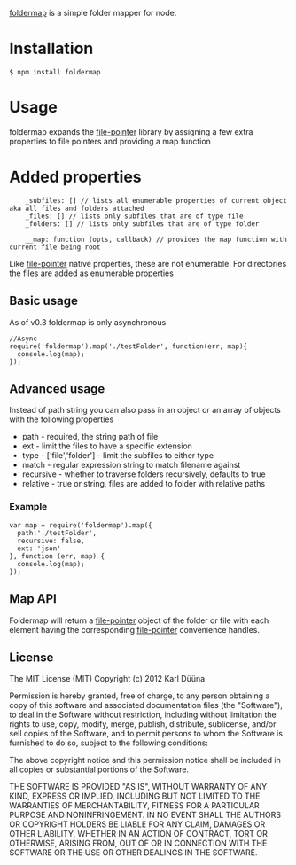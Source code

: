 [foldermap](https://github.com/DeadAlready/node-foldermap) is a simple folder mapper for node.

# Installation

    $ npm install foldermap

# Usage

foldermap expands the [file-pointer](https://github.com/DeadAlready/node-file-pointer) library
by assigning a few extra properties to file pointers and providing a map function

# Added properties

		_subfiles: [] // lists all enumerable properties of current object aka all files and folders attached
		_files: [] // lists only subfiles that are of type file
		_folders: [] // lists only subfiles that are of type folder

		__map: function (opts, callback) // provides the map function with current file being root

Like [file-pointer](https://github.com/DeadAlready/node-file-pointer) native properties, these are not enumerable.
For directories the files are added as enumerable properties

## Basic usage

As of v0.3 foldermap is only asynchronous

    //Async
    require('foldermap').map('./testFolder', function(err, map){
      console.log(map);
    });

## Advanced usage

Instead of path string you can also pass in an object or an array of objects with the following properties

* path - required, the string path of file
* ext - limit the files to have a specific extension
* type - ['file','folder'] - limit the subfiles to either type
* match - regular expression string to match filename against
* recursive - whether to traverse folders recursively, defaults to true
* relative - true or string, files are added to folder with relative paths

### Example

    var map = require('foldermap').map({
      path:'./testFolder',
      recursive: false,
      ext: 'json'
    }, function (err, map) {
      console.log(map);
    });

## Map API

Foldermap will return a [file-pointer](https://github.com/DeadAlready/node-file-pointer) object of the folder or file with each
element having the corresponding [file-pointer](https://github.com/DeadAlready/node-file-pointer) convenience handles.

## License

The MIT License (MIT)
Copyright (c) 2012 Karl Düüna

Permission is hereby granted, free of charge, to any person obtaining a copy of
this software and associated documentation files (the "Software"), to deal in
the Software without restriction, including without limitation the rights to
use, copy, modify, merge, publish, distribute, sublicense, and/or sell copies of
the Software, and to permit persons to whom the Software is furnished to do so,
subject to the following conditions:

The above copyright notice and this permission notice shall be included in all
copies or substantial portions of the Software.

THE SOFTWARE IS PROVIDED "AS IS", WITHOUT WARRANTY OF ANY KIND, EXPRESS OR
IMPLIED, INCLUDING BUT NOT LIMITED TO THE WARRANTIES OF MERCHANTABILITY,
FITNESS FOR A PARTICULAR PURPOSE AND NONINFRINGEMENT. IN NO EVENT SHALL THE
AUTHORS OR COPYRIGHT HOLDERS BE LIABLE FOR ANY CLAIM, DAMAGES OR OTHER
LIABILITY, WHETHER IN AN ACTION OF CONTRACT, TORT OR OTHERWISE, ARISING FROM,
OUT OF OR IN CONNECTION WITH THE SOFTWARE OR THE USE OR OTHER DEALINGS IN THE
SOFTWARE.